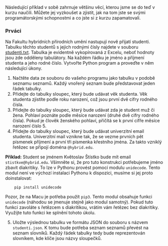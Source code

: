 Následující příklad v sobě zahrnuje většinu věcí, kterou jsme se do teď v
kurzu naučili. Můžete jej vyzkoušet a zjistit, jak na tom jste se svými
programátorskými schopnostmi a co jste si z kurzu zapamatovali.

### Prváci

Na Fakultu hybridních přírodních umění nastupují nově přijatí studenti.
Tabulku těchto studentů s jejich rodnými čísly najdete v souboru
[studenti.txt](/download/python-data/studenti.txt). Tabulka je evidentně
vykopírovaná z Excelu, neboť hodnoty jsou zde odděleny tabulátory. Na každém
řádku je jméno a příjmení studenta a jeho rodné číslo. Vytvořte Python program
a proveďte v něm následující úkony.

  1. Načtěte data ze souboru do vašeho programu jako tabulku v podobě seznamu seznamů. Každý vnořený seznam bude představovat jeden řádek tabulky.
  2. Přidejte do tabulky sloupec, který bude udávat věk studenta. Věk studenta zjistíte podle roku narození, což jsou první dvě cifry rodného čísla. 
  3. Přidejte do tabulky sloupec, který bude udávat zda je student muž či žena. Pohlaví poznáte podle měsíce narození (druhé dvě cifry rodného čísla). Pokud je člověk ženského pohlaví, přičítá se k první cifře měsíce narození číslo 5.
  4. Přidejte do tabulky sloupec, který bude udávat univerzitní email studenta. Univerzitní mail vznikne tak, že se vezme prvních pět písmenek příjmení a první tři písmenka křestního jména. Za takto vzniklý řetězec se připojí doména `@hybrid.edu`.

**Příklad:** Student se jménem Květoslav Štístko bude mít email
`stistkve@hybrid.edu`. Všimněte si, že pro tuto konstrukci potřebujeme jméno
zbavit diakritiky. To lze v Pythonu provést pomocí modulu `unidecode`. Tento
modul není ve výchozí instalaci Pythonu k dispozici, musíme si jej proto
doinstalovat:

    
        pip install unidecode

Pozor, že na Macu je potřeba použít `pip3`. Tento modul obsahuje funkci
`unidecode` (náhodou se jmenuje stejně jako modul samotný). Pokud tuto funkci
zavoláte s řetězcem s diakritikou, vrátím vám řetězec bez diakritiky. Využijte
tuto funkci ke splnění tohoto úkolu.

  5. Uložte výslednou tabulku ve formátu JSON do souboru s názvem `studenti.json`. K tomu bude potřeba seznam seznamů převést na seznam slovníků. Každý řádek tabulky tedy bude reprezentován slovníkem, kde klíče jsou názvy sloupečků.


